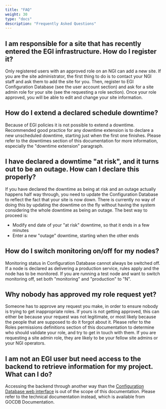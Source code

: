 ```yaml
---
title: "FAQ"
weight: 30
type: "docs"
description: "Frequently Asked Questions"
---
```


## I am responsible for a site that has recently entered the EGI infrastructure. How do I register it?

Only registered users with an approved role on an NGI can add a new site. If you
are the site administrator, the first thing to do is to contact your NGI staff
and ask them to add the site for you. Then, register to EGI Configuration
Database (see the user account section) and ask for a site admin role for your
site (see the requesting a role section). Once your role approved, you will be
able to edit and change your site information.

## How do I extend a declared schedule downtime?

Because of EGI policies it is not possible to extend a downtime. Recommended
good practice for any downtime extension is to declare a new unscheduled
downtime, starting just when the first one finishes. Please refer to the
downtimes section of this documentation for more information, especially the
"downtime extension" paragraph.

## I have declared a downtime "at risk", and it turns out to be an outage. How can I declare this properly?

If you have declared the downtime as being at risk and an outage actually
happens half way through, you need to update the Configuration Database to
reflect the fact that your site is now down. There is currently no way of doing
this by updating the downtime on the fly without having the system considering
the whole downtime as being an outage. The best way to proceed is:

- Modify end date of your "at risk" downtime, so that it ends in a few minutes
- Enter a new "outage" downtime, starting when the other ends

## How do I switch monitoring on/off for my nodes?

Monitoring status in Configuration Database cannot always be switched off. If a
node is declared as delivering a production service, rules apply and the node
has to be monitored. If you are running a test node and want to switch
monitoring off, set both "monitoring" and "production" to "N".

## Why nobody has approved my role request yet?

Someone has to approve any request you make, in order to ensure nobody is trying
to get inappropriate roles. If yours is not getting approved, this can either be
because your request was not legitimate, or most likely because the people that
are supposed to do it forgot about it. Please refer to the Roles permissions
definitions section of this documentation to determine who should validate your
role, and try to get in touch with them. If you are requesting a site admin
role, they are likely to be your fellow site admins or your NGI operators.

## I am not an EGI user but need access to the backend to retrieve information for my project. What can I do?

Accessing the backend through another way than the
[Configuration Database web interface](https://goc.egi.eu) is out of the scope
of this documentation. Please refer to the technical documentation instead,
which is available from GOCDB Documentation.
